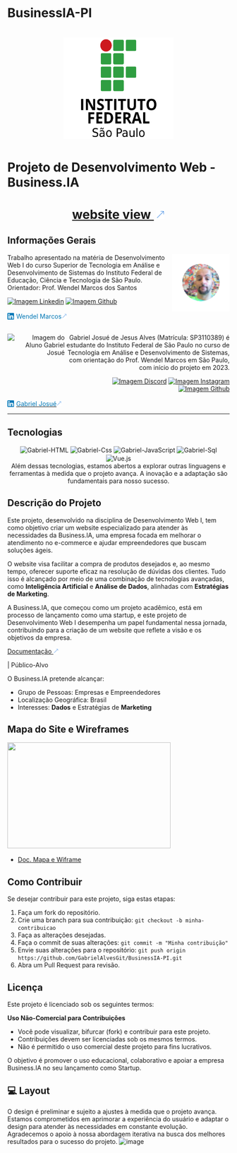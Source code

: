 # BusinessIA-PI
<link rel="stylesheet" href="https://cdnjs.cloudflare.com/ajax/libs/font-awesome/6.1.0/css/all.min.css">
<h1 align="center">
  <img src="./assets/img/logo-instituto.png" alt="Imagem do IFSP" width="250" height="230" style="border-radius: 50;">
</h1>

# Projeto de Desenvolvimento Web - Business.IA

<h1 align="center">
  <a href=" ">website view <img src="./assets/img/iconAcimaDireitaBlue.png" alt="Imagem/Icone seta a direita blue" style="width: 20px; height: 20px; margin-left: 5px;"></a>
</h1>

## Informações Gerais

<!-- Informações do curso de professor -->
<div align="left"> 
<img align="right" width="130px" height="130px" src="./assets/img/profWendelMarcos.png" alt="Imagem do Professor Wendel Marcos"><p>Trabalho apresentado na matéria de Desenvolvimento Web I
                do curso Superior de Tecnologia em Análise e
                Desenvolvimento de Sistemas do Instituto Federal de
                Educação, Ciência e Tecnologia de São Paulo.
                Orientador: Prof. Wendel Marcos dos Santos 
        </p>
<!-- Redirecionamento de para redes sociais com Icones -->
 <div>   
  <a href="https://www.linkedin.com/in/wendelmarcosdossantos/" target="_blank"><img src="https://img.shields.io/badge/LinkedIn-0077B5?style=for-the-badge&logo=linkedin&logoColor=white"  alt="Imagem Linkedin"></a> 
  <a href="#" target="_blank"><img src="https://img.shields.io/badge/GitHub-100000?style=for-the-badge&logo=github&logoColor=white"  alt="Imagem Github"></a>
</div>
</div></br>
<!-- Redirecionamento de para redes sociais Redirecionamento -->
<div align="right">
  <a  href="https://www.linkedin.com/in/wendelmarcosdossantos/" style="text-decoration: none;">
      <span style="display: flex; align-items: center; white-space: nowrap;  color: #0077B5">
         <img src="./assets/img/iconeLinkedin.png" alt="LinkedIn Icon" style="width: 15px; height: 15px; margin-right: 5px;"> Wendel Marcos <img src="./assets/img/iconAcimaDireitaBlue.png" alt="Imagem Seta A Direita Blue" style="width: 12px; height: 12px; ">
     </span>
  </a>
</div></br>
<!--****************************************************************************************************************-->
<!-- Informações do Aluno -->
<div align="right" > 
<img align="left"  width="130px" height="130px" src="./assets/img/alunoGabrielJosué.png" alt="Imagem do Aluno Gabriel Josué"> </p>Gabriel Josué de Jesus Alves (Matrícula: SP3110389) é estudante do Instituto Federal de São Paulo no curso de Tecnologia em Análise e Desenvolvimento de Sistemas, com orientação do Prof. Wendel Marcos em São Paulo, com início do projeto em 2023.
        </p>
<!-- Redirecionamento de para redes sociais com Icones -->
 <div>   
  <a href="https://discord.com/channels/@me" target="_blank"><img src="https://img.shields.io/badge/LinkedIn-0077B5?style=for-the-badge&logo=linkedin&logoColor=white"  alt="Imagem Discord" ></a> 
  <a href="https://instagram.com/gabrielalves.s" target="_blank"><img src="https://img.shields.io/badge/-Instagram-%23E4405F?style=for-the-badge&logo=instagram&logoColor=white" alt="Imagem Instagram" target="_blank"></a>
  <a href="https://github.com/GabrielAlvesGit" target="_blank"><img src="https://img.shields.io/badge/GitHub-100000?style=for-the-badge&logo=github&logoColor=white"  alt="Imagem Github"></a>
</div>
</div></br>
<!-- Redirecionamento de para redes sociais Redirecionamento -->
<div align="left">
   <a href="https://www.linkedin.com/in/gabrielalv3s/">
    <span style="display: flex; align-items: center; white-space: nowrap;  color: #0077B5">
      <img src="./assets/img/iconeLinkedin.png" alt="LinkedIn Icon" style="width: 15px; height: 15px; margin-right: 5px;"> Gabriel Josué <img src="./assets/img/iconAcimaDireitaBlue.png" alt="Imagem Seta A Direita Blue" style="width: 12px; height: 12px; ">
    </span>
  </a>
</div>
<!--****************************************************************************************************************-->

---
## Tecnologias
<div align="center">
    <img align="center" alt="Gabriel-HTML" height="45" width="55" src="https://cdn.jsdelivr.net/gh/devicons/devicon/icons/html5/html5-original-wordmark.svg">
    <img align="center" alt="Gabriel-Css" height="45" width="55" src="https://cdn.jsdelivr.net/gh/devicons/devicon/icons/css3/css3-original-wordmark.svg">
    <img align="center" alt="Gabriel-JavaScript" height="45" width="55" src="https://cdn.jsdelivr.net/gh/devicons/devicon/icons/javascript/javascript-plain.svg">
    <img align="center" alt="Gabriel-Sql" height="45" width="55" src="https://cdn.jsdelivr.net/gh/devicons/devicon/icons/microsoftsqlserver/microsoftsqlserver-plain-wordmark.svg" >
    <img align="center" alt="Vue.js" height="45" width="55" src="https://cdn.jsdelivr.net/gh/devicons/devicon/icons/vuejs/vuejs-original-wordmark.svg" ></br>
    Além dessas tecnologias, estamos abertos a explorar outras linguagens e ferramentas à medida que o projeto avança. A inovação e a adaptação são fundamentais para nosso sucesso.
</div>

## Descrição do Projeto
<p>
Este projeto, desenvolvido na disciplina de Desenvolvimento Web I, tem como objetivo criar um website especializado para atender às necessidades da Business.IA, uma empresa focada em melhorar o atendimento no e-commerce e ajudar empreendedores que buscam soluções ágeis.

O website visa facilitar a compra de produtos desejados e, ao mesmo tempo, oferecer suporte eficaz na resolução de dúvidas dos clientes. Tudo isso é alcançado por meio de uma combinação de tecnologias avançadas, como **Inteligência Artificial** e **Análise de Dados**, alinhadas com **Estratégias de Marketing**.

A Business.IA, que começou como um projeto acadêmico, está em processo de lançamento como uma startup, e este projeto de Desenvolvimento Web I desempenha um papel fundamental nessa jornada, contribuindo para a criação de um website que reflete a visão e os objetivos da empresa.
</p>

<a href="https://drive.google.com/file/d/1UBcM8Y85_XLCzrGDgVAndn3mWEvm9apA/view?usp=sharing">Documentação <img src="./assets/img/iconAcimaDireitaBlue.png" alt="Imagem Seta A Direita Blue" style="width: 12px; height: 12px; "></a>



<p>| Público-Alvo
  
 O Business.IA pretende alcançar:
- Grupo de Pessoas: Empresas e Empreendedores
- Localização Geográfica: Brasil
- Interesses: **Dados** e Estratégias de **Marketing**
</p>

## Mapa do Site e Wireframes
<img src="https://github.com/GabrielAlvesGit/BusinessIA-PI/assets/102634725/37ec0319-eb7e-4c69-aec7-8ba2ad5e1829" width="370" height="240">

-   [Doc. Mapa e Wiframe <i class="fas fa-arrow-right" width="30" height="20" style="transform: rotate(-5deg);"></i>](https://drive.google.com/file/d/1UBcM8Y85_XLCzrGDgVAndn3mWEvm9apA/view?usp=sharing)

## Como Contribuir

Se desejar contribuir para este projeto, siga estas etapas:

1. Faça um fork do repositório.
2. Crie uma branch para sua contribuição: `git checkout -b minha-contribuicao`
3. Faça as alterações desejadas.
4. Faça o commit de suas alterações: `git commit -m "Minha contribuição"`
5. Envie suas alterações para o repositório: `git push origin https://github.com/GabrielAlvesGit/BusinessIA-PI.git`
6. Abra um Pull Request para revisão.

## Licença

Este projeto é licenciado sob os seguintes termos:

**Uso Não-Comercial para Contribuições**

-   Você pode visualizar, bifurcar (fork) e contribuir para este projeto.
-   Contribuições devem ser licenciadas sob os mesmos termos.
-   Não é permitido o uso comercial deste projeto para fins lucrativos.

O objetivo é promover o uso educacional, colaborativo e apoiar a empresa Business.IA no seu lançamento como Startup.

## 💻 Layout
O design é preliminar e sujeito a ajustes à medida que o projeto avança. Estamos comprometidos em aprimorar a experiência do usuário e adaptar o design para atender às necessidades em constante evolução. Agradecemos o apoio à nossa abordagem iterativa na busca dos melhores resultados para o sucesso do projeto.
![image](https://github.com/GabrielAlvesGit/BusinessIA-PI/assets/102634725/a09ff241-a79b-4873-a71f-3fb237ef8270)



          

